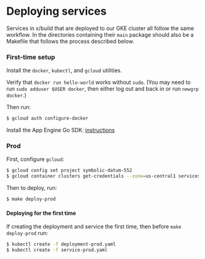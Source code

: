 # Deploying services

Services in x/build that are deployed to our GKE cluster all follow the same
workflow.
In the directories containing their `main` package should also be a Makefile
that follows the process described below.

### First-time setup

Install the `docker`, `kubectl`, and `gcloud` utilities.

Verify that `docker run hello-world` works without `sudo`. (You may need to run
`sudo adduser $USER docker`, then either log out and back in or run `newgrp
docker`.)

Then run:

```sh
$ gcloud auth configure-docker
```

Install the App Engine Go SDK: [instructions](https://cloud.google.com/sdk/docs/quickstart-debian-ubuntu)

<!--
### Staging

First, configure `gcloud`:

```sh
$ gcloud config set project go-dashboard-dev
$ gcloud container clusters get-credentials --zone=us-central1-f go
```

Then to deploy, run:

```sh
$ make deploy-staging
```

#### Deploying for the first time

If creating the deployment and service the first time, then before
`make deploy-staging` run:

```sh
$ kubectl create -f deployment-staging.yaml
$ kubectl create -f service-staging.yaml
```
-->

### Prod

First, configure `gcloud`:

```sh
$ gcloud config set project symbolic-datum-552
$ gcloud container clusters get-credentials --zone=us-central1 services
```

Then to deploy, run:

```sh
$ make deploy-prod
```

#### Deploying for the first time

If creating the deployment and service the first time, then before
`make deploy-prod` run:

```sh
$ kubectl create -f deployment-prod.yaml
$ kubectl create -f service-prod.yaml
```
